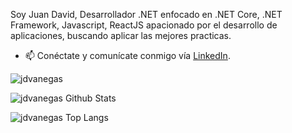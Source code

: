 Soy Juan David, Desarrollador .NET enfocado en .NET Core, .NET Framework, Javascript, ReactJS apacionado por el desarrollo de aplicaciones, buscando aplicar las mejores practicas.

- 📫 Conéctate y comunícate conmigo vía [LinkedIn](https://www.linkedin.com/in/vladperchi).

<p align="left"> 
  <img src="https://komarev.com/ghpvc/?username=jdvanegas" alt="jdvanegas" /> 
</p>
<p align="left">  
  <img src="https://github-readme-stats.vercel.app/api?username=jdvanegas&show_icons=true&theme=tokyonight" alt="jdvanegas Github Stats" />
</p>
<p align="left">  
   <img src="https://github-readme-stats.vercel.app/api/top-langs/?username=jdvanegas&layout=compact&theme=tokyonight" alt="jdvanegas Top Langs" />
</p>
